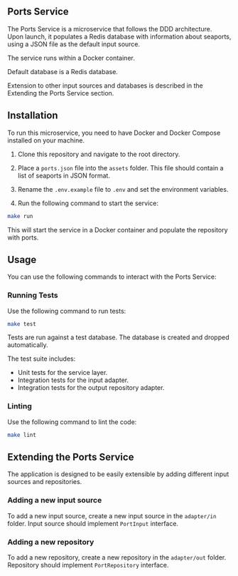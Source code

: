 ## Ports Service

The Ports Service is a microservice that follows the DDD architecture. <br>Upon launch, it populates a Redis database with information about seaports, using a JSON file as the default input source. 
<p>
The service runs within a Docker container.
<p/>
Default database is a Redis database.
<p/>
Extension to other input sources and databases is described in the Extending the Ports Service section.

## Installation

To run this microservice, you need to have Docker and Docker Compose installed on your machine.

1. Clone this repository and navigate to the root directory.

2. Place a `ports.json` file into the `assets` folder. This file should contain a list of seaports in JSON format.

3. Rename the `.env.example` file to `.env` and set the environment variables.

4. Run the following command to start the service:

```bash
make run
```

This will start the service in a Docker container and populate the repository with ports.

## Usage

You can use the following commands to interact with the Ports Service:

### Running Tests

Use the following command to run tests:

```bash
make test
```

Tests are run against a test database. The database is created and dropped automatically.

The test suite includes:

- Unit tests for the service layer.
- Integration tests for the input adapter.
- Integration tests for the output repository adapter.

### Linting

Use the following command to lint the code:

```bash
make lint
```

## Extending the Ports Service

The application is designed to be easily extensible by adding different input sources and repositories.

### Adding a new input source

To add a new input source, create a new input source in the `adapter/in` folder. 
Input source should implement `PortInput` interface.

### Adding a new repository

To add a new repository, create a new repository in the `adapter/out` folder.
Repository should implement `PortRepository` interface.